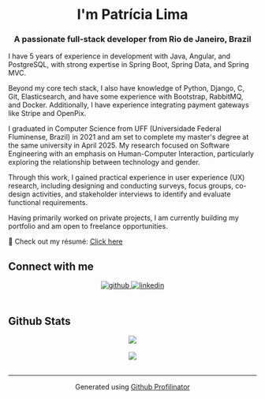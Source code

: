 <h1 align="center">I'm Patrícia Lima</h1>
<h3 align="center">A passionate full-stack developer from Rio de Janeiro, Brazil</h3>  

I have 5 years of experience in development with Java, Angular, and PostgreSQL, with strong expertise in Spring Boot, Spring Data, and Spring MVC.

Beyond my core tech stack, I also have knowledge of Python, Django, C, Git, Elasticsearch, and have some experience with Bootstrap, RabbitMQ, and Docker. Additionally, I have experience integrating payment gateways like Stripe and OpenPix.

I graduated in Computer Science from UFF (Universidade Federal Fluminense, Brazil) in 2021 and am set to complete my master's degree at the same university in April 2025. My research focused on Software Engineering with an emphasis on Human-Computer Interaction, particularly exploring the relationship between technology and gender.

Through this work, I gained practical experience in user experience (UX) research, including designing and conducting surveys, focus groups, co-design activities, and stakeholder interviews to identify and evaluate functional requirements.

Having primarily worked on private projects, I am currently building my portfolio and am open to freelance opportunities.
<br/>  

📄 Check out my résumé: [Click here](https://github.com/Patricia-RSL/Patricia-RSL/blob/main/PatriciaLima_Resume.pdf)

## Connect with me  
<div align="center">
<a href="https://github.com/Patricia-RSL" target="_blank">
<img src=https://img.shields.io/badge/github-%2324292e.svg?&style=for-the-badge&logo=github&logoColor=white alt=github style="margin-bottom: 5px;" />
</a>
<a href="https://linkedin.com/in/https://www.linkedin.com/in/patriciars-lima/recent-activity/all/" target="_blank">
<img src=https://img.shields.io/badge/linkedin-%231E77B5.svg?&style=for-the-badge&logo=linkedin&logoColor=white alt=linkedin style="margin-bottom: 5px;" />
</a>  
</div>  
  

<br/>  


## Github Stats  
<div align="center"><img src="https://github-readme-stats.vercel.app/api?username=Patricia-RSL&show_icons=true&count_private=true&hide_border=true" align="center" /></div>  

<br/>  

<div align="center">
<img src="https://komarev.com/ghpvc/?username=rishavanand&&style=flat-square" align="center" />
</div>  

<br />

----
<div align="center">Generated using <a href="https://profilinator.rishav.dev/" target="_blank">Github Profilinator</a></div>
